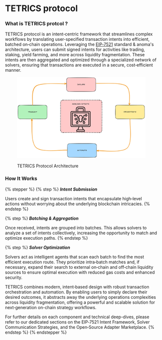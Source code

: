 # TETRICS protocol

### **What is** TETRICS **protcol ?**

TETRICS protocol is an intent‑centric framework that streamlines complex workflows by translating user-specified transaction intents into efficient, batched on‑chain operations. Leveraging the [EIP‑7521](https://eips.ethereum.org/EIPS/eip-7521) standard & anoma's architecture, users can submit signed intents for activities like trading, staking, yield farming, and more across liquidity fragmentation. These intents are then aggregated and optimized through a specialized network of solvers, ensuring that transactions are executed in a secure, cost‑efficient manner.

<figure><img src="../.gitbook/assets/image (9).png" alt=""><figcaption><p>TETRICS Protocol Architecture</p></figcaption></figure>

### **How It Works**

{% stepper %}
{% step %}
_**Intent Submission**_

Users create and sign transaction intents that encapsulate high‑level actions without worrying about the underlying blockchain intricacies.
{% endstep %}

{% step %}
_**Batching & Aggregation**_

Once received, intents are grouped into batches. This allows solvers to analyze a set of intents collectively, increasing the opportunity to match and optimize execution paths.
{% endstep %}

{% step %}
_**Solver Optimization**_

Solvers act as intelligent agents that scan each batch to find the most efficient execution route. They prioritize intra‑batch matches and, if necessary, expand their search to external on‑chain and off‑chain liquidity sources to ensure optimal execution with reduced gas costs and enhanced security.

TETRICS combines modern, intent‑based design with robust transaction orchestration and automation. By enabling users to simply declare their desired outcomes, it abstracts away the underlying operations complexities across liquidity fragmentation, offering a powerful and scalable solution for next‑generation on-chain strategy workflows.

For further details on each component and technical deep-dives, please refer to our dedicated sections on the EIP‑7521 Intent Framework, Solver Communication Strategies, and the Open‑Source Adapter Marketplace.
{% endstep %}
{% endstepper %}
